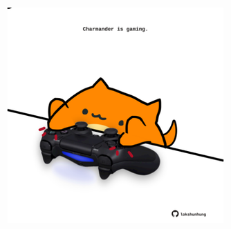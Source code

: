 <!-- built at 15/10/2021, 14:02:10 UTC -->
<p align="center">
  <img width="500" height="500" src="./ReadmeImage.svg">
</p>
